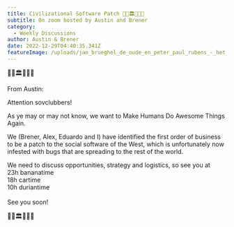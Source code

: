 ```yaml
---
title: Civilizational Software Patch 🍌🍙🏛️💒🏦💵
subtitle: On zoom hosted by Austin and Brener
category:
  - Weekly Discussions
author: Austin & Brener
date: 2022-12-29T04:40:35.341Z
featureImage: /uploads/jan_brueghel_de_oude_en_peter_paul_rubens_-_het_aards_paradijs_met_de_zondeval_van_adam_en_eva.jpg
---
```

<!--StartFragment-->

🍌🍙🏛️💒🏦💵

From Austin:

Attention sovclubbers!

As ye may or may not know, we want to Make Humans Do Awesome Things Again.

We (Brener, Alex, Eduardo and I) have identified the first order of business to be a patch to the social software of the West, which is unfortunately now infested with bugs that are spreading to the rest of the world.

We need to discuss opportunities, strategy and logistics, so see you at\
23h bananatime\
18h cartime\
10h duriantime\
\
See you soon!

🍌🍙🏛️💒🏦💵

<!--EndFragment-->